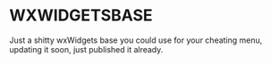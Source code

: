 # WXWIDGETSBASE
Just a shitty wxWidgets base you could use for your cheating menu, updating it soon, just published it already.

